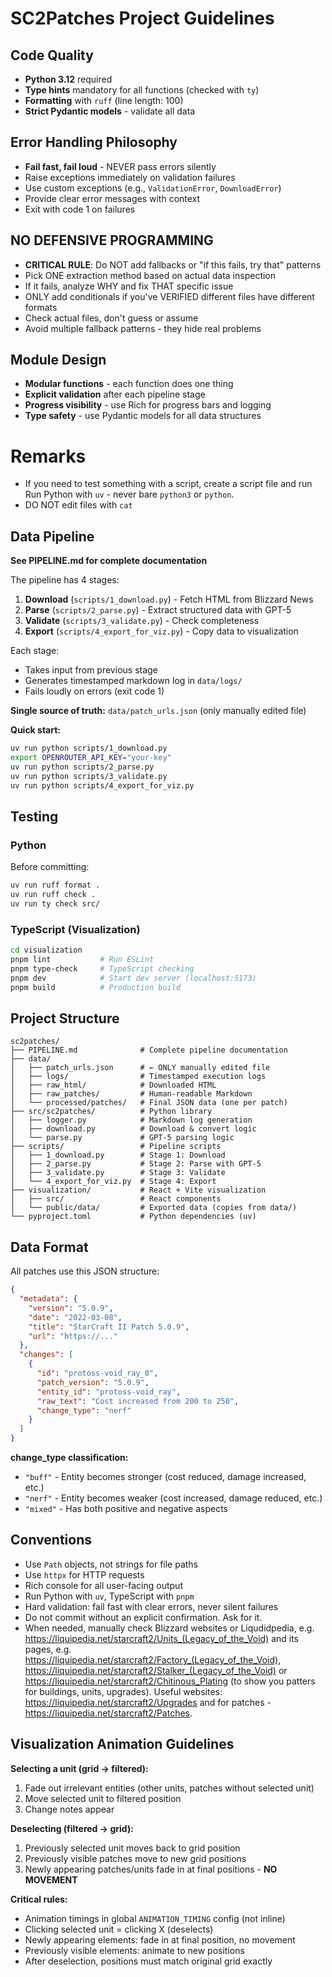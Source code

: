 # SC2Patches Project Guidelines

## Code Quality

- **Python 3.12** required
- **Type hints** mandatory for all functions (checked with `ty`)
- **Formatting** with `ruff` (line length: 100)
- **Strict Pydantic models** - validate all data

## Error Handling Philosophy

- **Fail fast, fail loud** - NEVER pass errors silently
- Raise exceptions immediately on validation failures
- Use custom exceptions (e.g., `ValidationError`, `DownloadError`)
- Provide clear error messages with context
- Exit with code 1 on failures

## NO DEFENSIVE PROGRAMMING

- **CRITICAL RULE**: Do NOT add fallbacks or "if this fails, try that" patterns
- Pick ONE extraction method based on actual data inspection
- If it fails, analyze WHY and fix THAT specific issue
- ONLY add conditionals if you've VERIFIED different files have different formats
- Check actual files, don't guess or assume
- Avoid multiple fallback patterns - they hide real problems

## Module Design

- **Modular functions** - each function does one thing
- **Explicit validation** after each pipeline stage
- **Progress visibility** - use Rich for progress bars and logging
- **Type safety** - use Pydantic models for all data structures

# Remarks

- If you need to test something with a script, create a script file and run
  Run Python with `uv` - never bare `python3` or `python`.
- DO NOT edit files with `cat`

## Data Pipeline

**See PIPELINE.md for complete documentation**

The pipeline has 4 stages:

1. **Download** (`scripts/1_download.py`) - Fetch HTML from Blizzard News
2. **Parse** (`scripts/2_parse.py`) - Extract structured data with GPT-5
3. **Validate** (`scripts/3_validate.py`) - Check completeness
4. **Export** (`scripts/4_export_for_viz.py`) - Copy data to visualization

Each stage:
- Takes input from previous stage
- Generates timestamped markdown log in `data/logs/`
- Fails loudly on errors (exit code 1)

**Single source of truth:** `data/patch_urls.json` (only manually edited file)

**Quick start:**
```bash
uv run python scripts/1_download.py
export OPENROUTER_API_KEY="your-key"
uv run python scripts/2_parse.py
uv run python scripts/3_validate.py
uv run python scripts/4_export_for_viz.py
```

## Testing

### Python
Before committing:
```bash
uv run ruff format .
uv run ruff check .
uv run ty check src/
```

### TypeScript (Visualization)
```bash
cd visualization
pnpm lint           # Run ESLint
pnpm type-check     # TypeScript checking
pnpm dev            # Start dev server (localhost:5173)
pnpm build          # Production build
```

## Project Structure

```
sc2patches/
├── PIPELINE.md              # Complete pipeline documentation
├── data/
│   ├── patch_urls.json      # ← ONLY manually edited file
│   ├── logs/                # Timestamped execution logs
│   ├── raw_html/            # Downloaded HTML
│   ├── raw_patches/         # Human-readable Markdown
│   └── processed/patches/   # Final JSON data (one per patch)
├── src/sc2patches/          # Python library
│   ├── logger.py            # Markdown log generation
│   ├── download.py          # Download & convert logic
│   └── parse.py             # GPT-5 parsing logic
├── scripts/                 # Pipeline scripts
│   ├── 1_download.py        # Stage 1: Download
│   ├── 2_parse.py           # Stage 2: Parse with GPT-5
│   ├── 3_validate.py        # Stage 3: Validate
│   └── 4_export_for_viz.py  # Stage 4: Export
├── visualization/           # React + Vite visualization
│   ├── src/                 # React components
│   └── public/data/         # Exported data (copies from data/)
└── pyproject.toml           # Python dependencies (uv)
```

## Data Format

All patches use this JSON structure:
```json
{
  "metadata": {
    "version": "5.0.9",
    "date": "2022-03-08",
    "title": "StarCraft II Patch 5.0.9",
    "url": "https://..."
  },
  "changes": [
    {
      "id": "protoss-void_ray_0",
      "patch_version": "5.0.9",
      "entity_id": "protoss-void_ray",
      "raw_text": "Cost increased from 200 to 250",
      "change_type": "nerf"
    }
  ]
}
```

**change_type classification:**
- `"buff"` - Entity becomes stronger (cost reduced, damage increased, etc.)
- `"nerf"` - Entity becomes weaker (cost increased, damage reduced, etc.)
- `"mixed"` - Has both positive and negative aspects

## Conventions

- Use `Path` objects, not strings for file paths
- Use `httpx` for HTTP requests
- Rich console for all user-facing output
- Run Python with `uv`, TypeScript with `pnpm`
- Hard validation: fail fast with clear errors, never silent failures
- Do not commit without an explicit confirmation. Ask for it.
- When needed, manually check Blizzard websites or Liqudidpedia, e.g. https://liquipedia.net/starcraft2/Units_(Legacy_of_the_Void) and its pages, e.g. https://liquipedia.net/starcraft2/Factory_(Legacy_of_the_Void), https://liquipedia.net/starcraft2/Stalker_(Legacy_of_the_Void) or https://liquipedia.net/starcraft2/Chitinous_Plating (to show you patters for buildings, units, upgrades). Useful websites: https://liquipedia.net/starcraft2/Upgrades and for patches - https://liquipedia.net/starcraft2/Patches.

## Visualization Animation Guidelines

**Selecting a unit (grid → filtered):**
1. Fade out irrelevant entities (other units, patches without selected unit)
2. Move selected unit to filtered position
3. Change notes appear

**Deselecting (filtered → grid):**
1. Previously selected unit moves back to grid position
2. Previously visible patches move to new grid positions
3. Newly appearing patches/units fade in at final positions - **NO MOVEMENT**

**Critical rules:**
- Animation timings in global `ANIMATION_TIMING` config (not inline)
- Clicking selected unit = clicking X (deselects)
- Newly appearing elements: fade in at final position, no movement
- Previously visible elements: animate to new positions
- After deselection, positions must match original grid exactly
